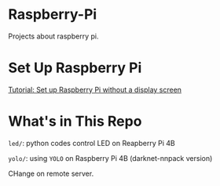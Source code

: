 # Raspberry-Pi

Projects about raspberry pi.

# Set Up Raspberry Pi
[Tutorial: Set up Raspberry Pi without a display screen](https://blog.csdn.net/weixin_39591031/article/details/122325148)

# What's in This Repo

`led/`:  python codes control LED on Reapberry Pi 4B

`yolo/`: using `YOLO` on Raspberry Pi 4B (darknet-nnpack version)

CHange on remote server.
